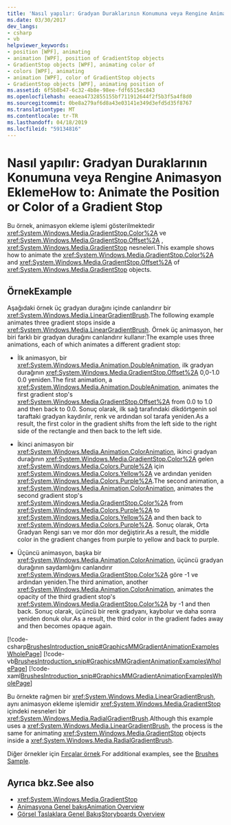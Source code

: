 ```yaml
---
title: 'Nasıl yapılır: Gradyan Duraklarının Konumuna veya Rengine Animasyon Ekleme'
ms.date: 03/30/2017
dev_langs:
- csharp
- vb
helpviewer_keywords:
- position [WPF], animating
- animation [WPF], position of GradientStop objects
- GradientStop objects [WPF], animating color of
- colors [WPF], animating
- animation [WPF], color of GradientStop objects
- GradientStop objects [WPF], animating position of
ms.assetid: 6f5b8b47-6c32-4b8e-98ee-fdf6515ec843
ms.openlocfilehash: eeaea4732855155bf711912644f2f5b3f5a4f8d0
ms.sourcegitcommit: 0be8a279af6d8a43e03141e349d3efd5d35f8767
ms.translationtype: MT
ms.contentlocale: tr-TR
ms.lasthandoff: 04/18/2019
ms.locfileid: "59134816"
---
```

# <a name="how-to-animate-the-position-or-color-of-a-gradient-stop"></a><span data-ttu-id="31475-102">Nasıl yapılır: Gradyan Duraklarının Konumuna veya Rengine Animasyon Ekleme</span><span class="sxs-lookup"><span data-stu-id="31475-102">How to: Animate the Position or Color of a Gradient Stop</span></span>
<span data-ttu-id="31475-103">Bu örnek, animasyon ekleme işlemi gösterilmektedir <xref:System.Windows.Media.GradientStop.Color%2A> ve <xref:System.Windows.Media.GradientStop.Offset%2A> , <xref:System.Windows.Media.GradientStop> nesneleri.</span><span class="sxs-lookup"><span data-stu-id="31475-103">This example shows how to animate the <xref:System.Windows.Media.GradientStop.Color%2A> and <xref:System.Windows.Media.GradientStop.Offset%2A> of <xref:System.Windows.Media.GradientStop> objects.</span></span>  
  
## <a name="example"></a><span data-ttu-id="31475-104">Örnek</span><span class="sxs-lookup"><span data-stu-id="31475-104">Example</span></span>  
 <span data-ttu-id="31475-105">Aşağıdaki örnek üç gradyan durağını içinde canlandırır bir <xref:System.Windows.Media.LinearGradientBrush>.</span><span class="sxs-lookup"><span data-stu-id="31475-105">The following example animates three gradient stops inside a <xref:System.Windows.Media.LinearGradientBrush>.</span></span> <span data-ttu-id="31475-106">Örnek üç animasyon, her biri farklı bir gradyan durağını canlandırır kullanır:</span><span class="sxs-lookup"><span data-stu-id="31475-106">The example uses three animations, each of which animates a different gradient stop:</span></span>  
  
-   <span data-ttu-id="31475-107">İlk animasyon, bir <xref:System.Windows.Media.Animation.DoubleAnimation>, ilk gradyan durağının <xref:System.Windows.Media.GradientStop.Offset%2A> 0,0-1.0 0.0 yeniden.</span><span class="sxs-lookup"><span data-stu-id="31475-107">The first animation, a <xref:System.Windows.Media.Animation.DoubleAnimation>, animates the first gradient stop's <xref:System.Windows.Media.GradientStop.Offset%2A> from 0.0 to 1.0 and then back to 0.0.</span></span> <span data-ttu-id="31475-108">Sonuç olarak, ilk sağ tarafındaki dikdörtgenin sol taraftaki gradyan kaydırılır, renk ve ardından sol tarafa yeniden.</span><span class="sxs-lookup"><span data-stu-id="31475-108">As a result, the first color in the gradient shifts from the left side to the right side of the rectangle and then back to the left side.</span></span>  
  
-   <span data-ttu-id="31475-109">İkinci animasyon bir <xref:System.Windows.Media.Animation.ColorAnimation>, ikinci gradyan durağının <xref:System.Windows.Media.GradientStop.Color%2A> gelen <xref:System.Windows.Media.Colors.Purple%2A> için <xref:System.Windows.Media.Colors.Yellow%2A> ve ardından yeniden <xref:System.Windows.Media.Colors.Purple%2A>.</span><span class="sxs-lookup"><span data-stu-id="31475-109">The second animation, a <xref:System.Windows.Media.Animation.ColorAnimation>, animates the second gradient stop's <xref:System.Windows.Media.GradientStop.Color%2A> from <xref:System.Windows.Media.Colors.Purple%2A> to <xref:System.Windows.Media.Colors.Yellow%2A> and then back to <xref:System.Windows.Media.Colors.Purple%2A>.</span></span> <span data-ttu-id="31475-110">Sonuç olarak, Orta Gradyan Rengi sarı ve mor dön mor değiştirir.</span><span class="sxs-lookup"><span data-stu-id="31475-110">As a result, the middle color in the gradient changes from purple to yellow and back to purple.</span></span>  
  
-   <span data-ttu-id="31475-111">Üçüncü animasyon, başka bir <xref:System.Windows.Media.Animation.ColorAnimation>, üçüncü gradyan durağının saydamlığını canlandırır <xref:System.Windows.Media.GradientStop.Color%2A> göre -1 ve ardından yeniden.</span><span class="sxs-lookup"><span data-stu-id="31475-111">The third animation, another <xref:System.Windows.Media.Animation.ColorAnimation>, animates the opacity of the third gradient stop's <xref:System.Windows.Media.GradientStop.Color%2A> by -1 and then back.</span></span> <span data-ttu-id="31475-112">Sonuç olarak, üçüncü bir renk gradyanı, kaybolur ve daha sonra yeniden donuk olur.</span><span class="sxs-lookup"><span data-stu-id="31475-112">As a result, the third color in the gradient fades away and then becomes opaque again.</span></span>  
  
 [!code-csharp[BrushesIntroduction_snip#GraphicsMMGradientAnimationExamplesWholePage](~/samples/snippets/csharp/VS_Snippets_Wpf/BrushesIntroduction_snip/CSharp/GradientStopAnimationExample.cs#graphicsmmgradientanimationexampleswholepage)]
 [!code-vb[BrushesIntroduction_snip#GraphicsMMGradientAnimationExamplesWholePage](~/samples/snippets/visualbasic/VS_Snippets_Wpf/BrushesIntroduction_snip/visualbasic/gradientstopanimationexample.vb#graphicsmmgradientanimationexampleswholepage)]
 [!code-xaml[BrushesIntroduction_snip#GraphicsMMGradientAnimationExamplesWholePage](~/samples/snippets/xaml/VS_Snippets_Wpf/BrushesIntroduction_snip/XAML/GradientStopAnimationExample.xaml#graphicsmmgradientanimationexampleswholepage)]  
  
 <span data-ttu-id="31475-113">Bu örnekte rağmen bir <xref:System.Windows.Media.LinearGradientBrush>, aynı animasyon ekleme işlemidir <xref:System.Windows.Media.GradientStop> içindeki nesneleri bir <xref:System.Windows.Media.RadialGradientBrush>.</span><span class="sxs-lookup"><span data-stu-id="31475-113">Although this example uses a <xref:System.Windows.Media.LinearGradientBrush>, the process is the same for animating <xref:System.Windows.Media.GradientStop> objects inside a <xref:System.Windows.Media.RadialGradientBrush>.</span></span>  
  
 <span data-ttu-id="31475-114">Diğer örnekler için [Fırçalar örnek](https://go.microsoft.com/fwlink/?LinkID=159973).</span><span class="sxs-lookup"><span data-stu-id="31475-114">For additional examples, see the [Brushes Sample](https://go.microsoft.com/fwlink/?LinkID=159973).</span></span>  
  
## <a name="see-also"></a><span data-ttu-id="31475-115">Ayrıca bkz.</span><span class="sxs-lookup"><span data-stu-id="31475-115">See also</span></span>

- <xref:System.Windows.Media.GradientStop>
- [<span data-ttu-id="31475-116">Animasyona Genel bakış</span><span class="sxs-lookup"><span data-stu-id="31475-116">Animation Overview</span></span>](animation-overview.md)
- [<span data-ttu-id="31475-117">Görsel Taslaklara Genel Bakış</span><span class="sxs-lookup"><span data-stu-id="31475-117">Storyboards Overview</span></span>](storyboards-overview.md)
